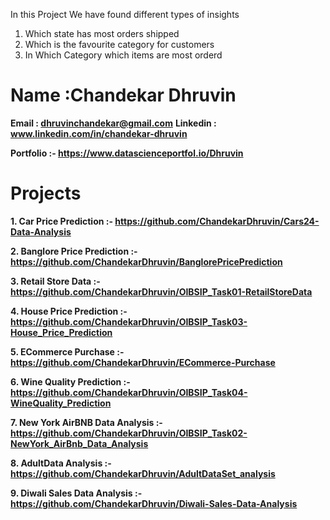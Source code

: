 In this Project We have found different types of insights

1) Which state has most orders shipped
2) Which is the favourite category for customers
3) In Which Category which items are most orderd



# Name :Chandekar Dhruvin

**Email : dhruvinchandekar@gmail.com**
**Linkedin : www.linkedin.com/in/chandekar-dhruvin**

**Portfolio :- https://www.datascienceportfol.io/Dhruvin**

# Projects

**1. Car Price Prediction :- https://github.com/ChandekarDhruvin/Cars24-Data-Analysis**

**2. Banglore Price Prediction :- https://github.com/ChandekarDhruvin/BanglorePricePrediction**

**3. Retail Store Data :- https://github.com/ChandekarDhruvin/OIBSIP_Task01-RetailStoreData**

**4. House Price Prediction :- https://github.com/ChandekarDhruvin/OIBSIP_Task03-House_Price_Prediction**

**5. ECommerce Purchase :- https://github.com/ChandekarDhruvin/ECommerce-Purchase**

**6. Wine Quality Prediction :- https://github.com/ChandekarDhruvin/OIBSIP_Task04-WineQuality_Prediction**

**7. New York AirBNB Data Analysis :- https://github.com/ChandekarDhruvin/OIBSIP_Task02-NewYork_AirBnb_Data_Analysis**

**8. AdultData Analysis :- https://github.com/ChandekarDhruvin/AdultDataSet_analysis**

**9. Diwali Sales Data Analysis :- https://github.com/ChandekarDhruvin/Diwali-Sales-Data-Analysis**

